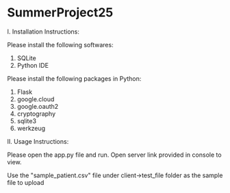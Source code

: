 # SummerProject25
I. Installation Instructions:

Please install the following softwares: 
1. SQLite
2. Python IDE 

Please install the following packages in Python:
1. Flask
2. google.cloud
3. google.oauth2
4. cryptography
5. sqlite3
6. werkzeug


II. Usage Instructions:

Please open the app.py file and run. 
Open server link provided in console to view.

Use the "sample_patient.csv" file under client->test_file folder as the sample file to upload
